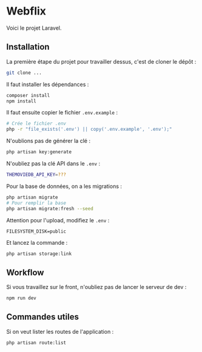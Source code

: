 # Webflix

Voici le projet Laravel.

## Installation

La première étape du projet pour travailler dessus, c'est de cloner le dépôt :

```bash
git clone ...
```

Il faut installer les dépendances :

```bash
composer install
npm install
```

Il faut ensuite copier le fichier `.env.example` :

```bash
# Crée le fichier .env
php -r "file_exists('.env') || copy('.env.example', '.env');"
```

N'oublions pas de générer la clé :

```bash
php artisan key:generate
```

N'oubliez pas la clé API dans le `.env` :

```bash
THEMOVIEDB_API_KEY=???
```

Pour la base de données, on a les migrations :

```bash
php artisan migrate
# Pour remplir la base
php artisan migrate:fresh --seed
```

Attention pour l'upload, modifiez le `.env` :

```
FILESYSTEM_DISK=public
```

Et lancez la commande :

```bash
php artisan storage:link
```

## Workflow

Si vous travaillez sur le front, n'oubliez pas de lancer le serveur de dev :

```bash
npm run dev
```

## Commandes utiles

Si on veut lister les routes de l'application :

```bash
php artisan route:list
```
